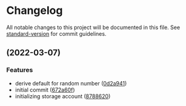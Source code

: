 # Changelog

All notable changes to this project will be documented in this file. See [standard-version](https://github.com/conventional-changelog/standard-version) for commit guidelines.

##  (2022-03-07)


### Features

* derive default for random number ([0d2a941](https://github.com/matiasbn/luckyseven-solana/commit/0d2a941b3b9b3522631bc92b2436e321ee0fa6b5))
* initial commit ([672a60f](https://github.com/matiasbn/luckyseven-solana/commit/672a60f861afb050b9c0833ebc829a38e20412a8))
* initializing storage account ([8788620](https://github.com/matiasbn/luckyseven-solana/commit/8788620f868a464821f32ae2ee037ab485085187))
